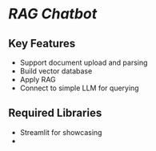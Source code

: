 # *RAG Chatbot*

## **Key Features**
- Support document upload and parsing
- Build vector database
- Apply RAG
- Connect to simple LLM for querying

## Required Libraries
- Streamlit for showcasing
- 
